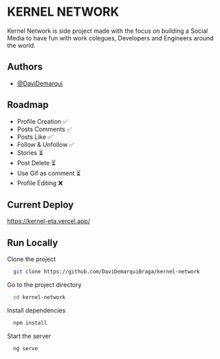 
# KERNEL NETWORK

Kernel Network is side project made with the focus on building a Social Media to have fun with work colegues, Developers and Engineers around the world.




## Authors

- [@DaviDemarqui](https://www.github.com/DaviDemarquiBraga)


## Roadmap

- Profile Creation ✅
- Posts Comments ✅
- Posts Like ✅
- Follow & Unfollow ✅
- Stories ⏳
- Post Delete ⏳
- Use Gif as comment ⏳
- Profile Editing ❌



## Current Deploy

https://kernel-eta.vercel.app/


## Run Locally

Clone the project

```bash
  git clone https://github.com/DaviDemarquiBraga/kernel-network
```

Go to the project directory

```bash
  cd kernel-network
```

Install dependencies

```bash
  npm install
```

Start the server

```bash
  ng serve
```

